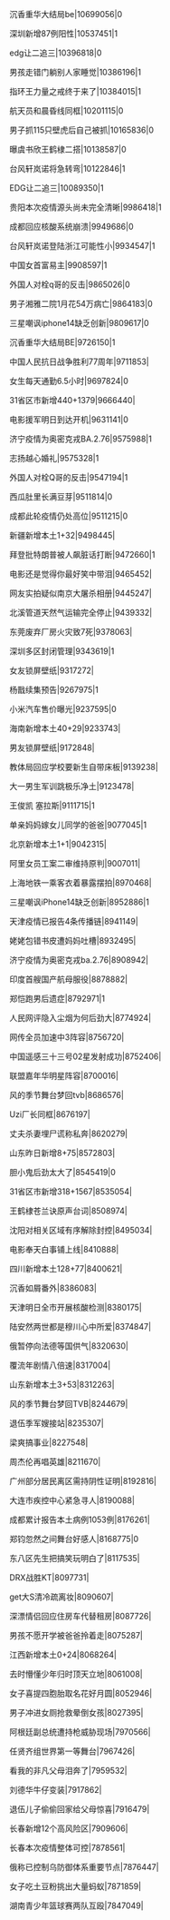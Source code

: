 沉香重华大结局be|10699056|0

深圳新增87例阳性|10537451|1

edg让二追三|10396818|0

男孩走错门躺别人家睡觉|10386196|1

指环王力量之戒终于来了|10384015|1

航天员和晨昏线同框|10201115|0

男子抓115只壁虎后自己被抓|10165836|0

曝虞书欣王鹤棣二搭|10138587|0

台风轩岚诺将急转弯|10122846|1

EDG让二追三|10089350|1

贵阳本次疫情源头尚未完全清晰|9986418|1

成都回应核酸系统崩溃|9949686|0

台风轩岚诺登陆浙江可能性小|9934547|1

中国女首富易主|9908597|1

外国人对栓q哥的反击|9865026|0

男子湘雅二院1月花54万病亡|9864183|0

三星嘲讽iphone14缺乏创新|9809617|0

沉香重华大结局BE|9726150|1

中国人民抗日战争胜利77周年|9711853|

女生每天通勤6.5小时|9697824|0

31省区市新增440+1379|9666440|

电影援军明日到达开机|9631141|0

济宁疫情为奥密克戎BA.2.76|9575988|1

志扬越心婚礼|9575328|1

外国人对栓Q哥的反击|9547194|1

西瓜肚里长满豆芽|9511814|0

成都此轮疫情仍处高位|9511215|0

新疆新增本土1+32|9498445|

拜登批特朗普被人飙脏话打断|9472660|1

电影还是觉得你最好笑中带泪|9465452|

网友实拍疑似南京大屠杀相册|9445247|

北溪管道天然气运输完全停止|9439332|

东莞废弃厂房火灾致7死|9378063|

深圳多区封闭管理|9343619|1

女友锁屏壁纸|9317272|

杨戬续集预告|9267975|1

小米汽车售价曝光|9237595|0

海南新增本土40+29|9233743|

男友锁屏壁纸|9172848|

教体局回应学校要新生自带床板|9139238|

大一男生军训跳极乐净土|9123478|

王俊凯 塞拉斯|9111715|1

单亲妈妈嫁女儿同学的爸爸|9077045|1

北京新增本土1+1|9042315|

阿里女员工案二审维持原判|9007011|

上海地铁一乘客衣着暴露摆拍|8970468|

三星嘲讽iPhone14缺乏创新|8952886|1

天津疫情已报告4条传播链|8941149|

姥姥包错书皮遭妈妈吐槽|8932495|

济宁疫情为奥密克戎ba.2.76|8908942|

印度首艘国产航母服役|8878882|

郑恺跑男后遗症|8792971|1

人民网评隐入尘烟为何后劲大|8774924|

网传全员加速中3阵容|8756720|

中国遥感三十三号02星发射成功|8752406|

联盟嘉年华明星阵容|8700016|

风的季节舞台梦回tvb|8686576|

Uzi厂长同框|8676197|

丈夫杀妻埋尸谎称私奔|8620279|

山东昨日新增8+75|8572803|

胆小鬼后劲太大了|8545419|0

31省区市新增318+1567|8535054|

王鹤棣苍兰诀原声台词|8508974|

沈阳对相关区域有序解除封控|8495034|

电影奉天白事铺上线|8410888|

四川新增本土128+77|8400621|

沉香如屑番外|8386083|

天津明日全市开展核酸检测|8380175|

陆安然两世都是穆川心中所爱|8374847|

俄暂停向法德等国供气|8320630|

覆流年剧情八倍速|8317004|

山东新增本土3+53|8312263|

风的季节舞台梦回TVB|8244679|

退伍季军嫂接站|8235307|

梁爽搞事业|8227548|

周杰伦再唱英雄|8211670|

广州部分居民离区需持阴性证明|8192816|

大连市疾控中心紧急寻人|8190088|

成都累计报告本土病例1053例|8176261|

郑钧忽然之间舞台好感人|8168775|0

东八区先生把搞笑玩明白了|8117535|

DRX战胜KT|8097731|

get大S清冷疏离妆|8090607|

深漂情侣回应住房车代替租房|8087726|

男孩不愿开学被爸爸拎着走|8075287|

江西新增本土0+24|8068264|

去时懵懂少年归时顶天立地|8061008|

女子喜提四胞胎取名花好月圆|8052946|

男子冲进女厕抢救晕倒女孩|8027395|

阿根廷副总统遭持枪威胁现场|7970566|

任贤齐组世界第一等舞台|7967426|

看我的非凡父母泪奔了|7959532|

刘德华牛仔变装|7917862|

退伍儿子偷偷回家给父母惊喜|7916479|

长春新增12个高风险区|7909606|

长春本次疫情整体可控|7878561|

俄称已控制乌防御体系重要节点|7876447|

女子吃土豆粉挑出大量蚂蚁|7871859|

湖南青少年篮球赛两队互殴|7847049|

